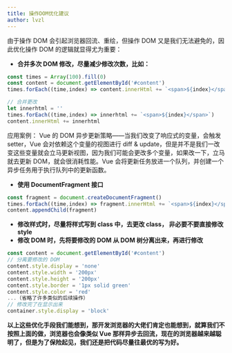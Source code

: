 ```yaml
---
title: 操作DOM优化建议
author: lvzl
---
```


由于操作 DOM 会引起浏览器回流、重绘，但操作 DOM 又是我们无法避免的，因此优化操作 DOM 的逻辑就显得尤为重要：

- **合并多次 DOM 修改，尽量减少修改次数，比如：**
```javascript
const times = Array(100).fill(0)
const content = document.getElementById('#content')
times.forEach((time,index) => content.innerHtml += `<span>${index}</span>`)

// 合并更改
let innerhtml = ''
times.forEach((time,index) => innerhtml += `<span>${index}</span>`)
content.innerHtml += innerhtml
```
应用案例：
Vue 的 DOM 异步更新策略——当我们改变了响应式的变量，会触发 setter，Vue 会对依赖这个变量的视图进行 diff & update，但是并不是我们一改变这些变量就会立马更新视图，因为我们可能会更改多个变量，如果改一下，立马就去更新 DOM，就会很消耗性能。Vue 会将更新任务放进一个队列，并创建一个异步任务用于执行队列中的更新函数。

- **使用 DocumentFragment 接口**
```javascript
const fragment = document.createDocumentFragment()
times.forEach((time,index) => fragment.innerHtml += `<span>${index}</span>`)
content.appendChild(fragment)
```

- **修改样式时，尽量将样式写到 class 中，去更改 class， 非必要不要直接修改 style**
- **修改 DOM 时，先将要修改的 DOM 从 DOM 树分离出来，再进行修改**
```javascript
const content = document.getElementById('#content')
// 分离要修改的 DOM
content.style.display = 'none'
content.style.width = '200px'
content.style.height = '200px'
content.style.border = '1px solid green'
content.style.color = 'red'
...（省略了许多类似的后续操作）
// 修改完了在显示出来
container.style.display = 'block'
```
**以上这些优化手段我们能想到，那开发浏览器的大佬们肯定也能想到，就算我们不按照上面的做，浏览器也会像类似 Vue 那样异步去回流，现在的浏览器越来越聪明了，但是为了保险起见，我们还是把代码尽量往最优的写为好。**
